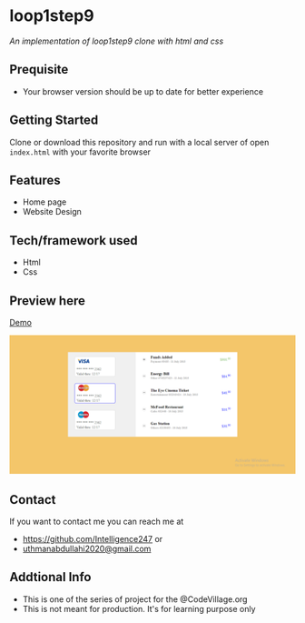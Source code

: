 # loop1step9
*An implementation of loop1step9 clone with html and css*
## Prequisite
- Your browser version should be up to date for better experience
## Getting Started
Clone or download this repository and run with a local server of open `index.html` with your favorite browser
## Features
- Home page
- Website Design
## Tech/framework used
- Html
- Css
## Preview here
[Demo](https://rawcdn.githack.com/Intelligence247/loop1step9/d573d14a0fe45c9cb345d7207982e52033adc0d8/index.html)

![screenshot](./media/sketch2.png)
## Contact
If you want to contact me you can reach me at
- https://github.com/Intelligence247 or
- uthmanabdullahi2020@gmail.com
## Addtional Info
- This is one of the series of project for the @CodeVillage.org
- This is not meant for production. It's for learning purpose only
